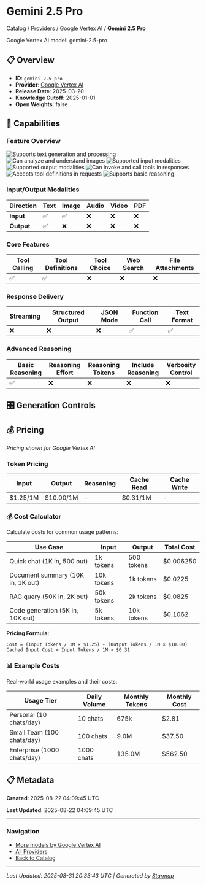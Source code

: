 # Gemini 2.5 Pro
  
[Catalog](../../../..) / [Providers](../../..) / [Google Vertex AI](../..) / **Gemini 2.5 Pro**


Google Vertex AI model: gemini-2.5-pro

  
  
## 📋 Overview
  
- **ID**: `gemini-2.5-pro`
- **Provider**: [Google Vertex AI](../)
- **Release Date**: 2025-03-20
- **Knowledge Cutoff**: 2025-01-01
- **Open Weights**: false
  
## 🎯 Capabilities
  
### Feature Overview
  
![Supports text generation and processing](https://img.shields.io/badge/text-✓-blue) ![Can analyze and understand images](https://img.shields.io/badge/vision-✓-purple) ![Supported input modalities](https://img.shields.io/badge/input-text,image-teal) ![Supported output modalities](https://img.shields.io/badge/output-text-cyan) ![Can invoke and call tools in responses](https://img.shields.io/badge/tool__calls-✓-yellow) ![Accepts tool definitions in requests](https://img.shields.io/badge/tools-✓-yellow) ![Supports basic reasoning](https://img.shields.io/badge/reasoning-✓-lime)
  
  
### Input/Output Modalities
  
| Direction | Text | Image | Audio | Video | PDF |
|---------|---------|---------|---------|---------|---------|
| **Input** | ✅ | ✅ | ❌ | ❌ | ❌ |
| **Output** | ✅ | ❌ | ❌ | ❌ | ❌ |

  
### Core Features
  
| Tool Calling | Tool Definitions | Tool Choice | Web Search | File Attachments |
|---------|---------|---------|---------|---------|
| ✅ | ✅ | ❌ | ❌ | ❌ |

  
### Response Delivery
  
| Streaming | Structured Output | JSON Mode | Function Call | Text Format |
|---------|---------|---------|---------|---------|
| ❌ | ❌ | ❌ | ✅ | ✅ |

  
### Advanced Reasoning
  
| Basic Reasoning | Reasoning Effort | Reasoning Tokens | Include Reasoning | Verbosity Control |
|---------|---------|---------|---------|---------|
| ✅ | ❌ | ❌ | ❌ | ❌ |

  
## 🎛️ Generation Controls
  
## 💰 Pricing
  
*Pricing shown for Google Vertex AI*
  
  
### Token Pricing
  
| Input | Output | Reasoning | Cache Read | Cache Write |
|---------|---------|---------|---------|---------|
| $1.25/1M | $10.00/1M | - | $0.31/1M | - |

  
### 💰 Cost Calculator
  
Calculate costs for common usage patterns:
  
  
| Use Case | Input | Output | Total Cost |
|---------|---------|---------|---------|
| Quick chat (1K in, 500 out) | 1k tokens | 500 tokens | $0.006250 |
| Document summary (10K in, 1K out) | 10k tokens | 1k tokens | $0.0225 |
| RAG query (50K in, 2K out) | 50k tokens | 2k tokens | $0.0825 |
| Code generation (5K in, 10K out) | 5k tokens | 10k tokens | $0.1062 |

  
**Pricing Formula:**
  
```
Cost = (Input Tokens / 1M × $1.25) + (Output Tokens / 1M × $10.00)
Cached Input Cost = Input Tokens / 1M × $0.31
```
  
### 📊 Example Costs
  
Real-world usage examples and their costs:
  
  
| Usage Tier | Daily Volume | Monthly Tokens | Monthly Cost |
|---------|---------|---------|---------|
| Personal (10 chats/day) | 10 chats | 675k | $2.81 |
| Small Team (100 chats/day) | 100 chats | 9.0M | $37.50 |
| Enterprise (1000 chats/day) | 1000 chats | 135.0M | $562.50 |

  
## 📋 Metadata
  
**Created**: 2025-08-22 04:09:45 UTC
  
**Last Updated**: 2025-08-22 04:09:45 UTC
  
  
---
  
  
### Navigation

- [More models by Google Vertex AI](../)
- [All Providers](../../../../providers)
- [Back to Catalog](../../../..)


---
_Last Updated: 2025-08-31 20:33:43 UTC | Generated by [Starmap](https://github.com/agentstation/starmap)_
